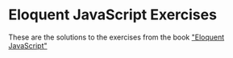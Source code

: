 # Eloquent JavaScript Exercises

These are the solutions to the exercises from the book ["Eloquent JavaScript"](http://eloquentjavascript.net)
